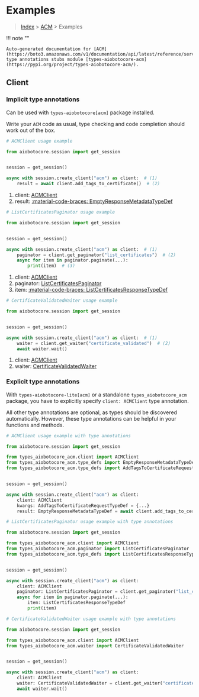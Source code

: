 # Examples

> [Index](../README.md) > [ACM](./README.md) > Examples

!!! note ""

    Auto-generated documentation for [ACM](https://boto3.amazonaws.com/v1/documentation/api/latest/reference/services/acm.html#acm)
    type annotations stubs module [types-aiobotocore-acm](https://pypi.org/project/types-aiobotocore-acm/).

## Client

### Implicit type annotations

Can be used with `types-aiobotocore[acm]` package installed.

Write your `ACM` code as usual,
type checking and code completion should work out of the box.



```python
# ACMClient usage example

from aiobotocore.session import get_session


session = get_session()

async with session.create_client("acm") as client:  # (1)
    result = await client.add_tags_to_certificate()  # (2)
```

1. client: [ACMClient](./client.md)
2. result: [:material-code-braces: EmptyResponseMetadataTypeDef](./type_defs.md#emptyresponsemetadatatypedef) 



```python
# ListCertificatesPaginator usage example

from aiobotocore.session import get_session


session = get_session()

async with session.create_client("acm") as client:  # (1)
    paginator = client.get_paginator("list_certificates")  # (2)
    async for item in paginator.paginate(...):
        print(item)  # (3)
```

1. client: [ACMClient](./client.md)
2. paginator: [ListCertificatesPaginator](./paginators.md#listcertificatespaginator)
3. item: [:material-code-braces: ListCertificatesResponseTypeDef](./type_defs.md#listcertificatesresponsetypedef) 



```python
# CertificateValidatedWaiter usage example

from aiobotocore.session import get_session


session = get_session()

async with session.create_client("acm") as client:  # (1)
    waiter = client.get_waiter("certificate_validated")  # (2)
    await waiter.wait()
```

1. client: [ACMClient](./client.md)
2. waiter: [CertificateValidatedWaiter](./waiters.md#certificatevalidatedwaiter)


### Explicit type annotations

With `types-aiobotocore-lite[acm]`
or a standalone `types_aiobotocore_acm` package, you have to explicitly specify
`client: ACMClient` type annotation.

All other type annotations are optional, as types should be discovered automatically.
However, these type annotations can be helpful in your functions and methods.


```python
# ACMClient usage example with type annotations

from aiobotocore.session import get_session

from types_aiobotocore_acm.client import ACMClient
from types_aiobotocore_acm.type_defs import EmptyResponseMetadataTypeDef
from types_aiobotocore_acm.type_defs import AddTagsToCertificateRequestTypeDef


session = get_session()

async with session.create_client("acm") as client:
    client: ACMClient
    kwargs: AddTagsToCertificateRequestTypeDef = {...}
    result: EmptyResponseMetadataTypeDef = await client.add_tags_to_certificate(**kwargs)
```



```python
# ListCertificatesPaginator usage example with type annotations

from aiobotocore.session import get_session

from types_aiobotocore_acm.client import ACMClient
from types_aiobotocore_acm.paginator import ListCertificatesPaginator
from types_aiobotocore_acm.type_defs import ListCertificatesResponseTypeDef


session = get_session()

async with session.create_client("acm") as client:
    client: ACMClient
    paginator: ListCertificatesPaginator = client.get_paginator("list_certificates")
    async for item in paginator.paginate(...):
        item: ListCertificatesResponseTypeDef
        print(item)
```



```python
# CertificateValidatedWaiter usage example with type annotations

from aiobotocore.session import get_session

from types_aiobotocore_acm.client import ACMClient
from types_aiobotocore_acm.waiter import CertificateValidatedWaiter


session = get_session()

async with session.create_client("acm") as client:
    client: ACMClient
    waiter: CertificateValidatedWaiter = client.get_waiter("certificate_validated")
    await waiter.wait()
```
